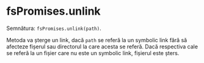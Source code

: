 # fsPromises.unlink

Semnătura: `fsPromises.unlink(path)`.

Metoda va șterge un link, dacă `path` se referă la un symbolic link fără să afecteze fișerul sau directorul la care acesta se referă. Dacă respectiva cale se referă la un fișier care nu este un symbolic link, fișierul este șters.
